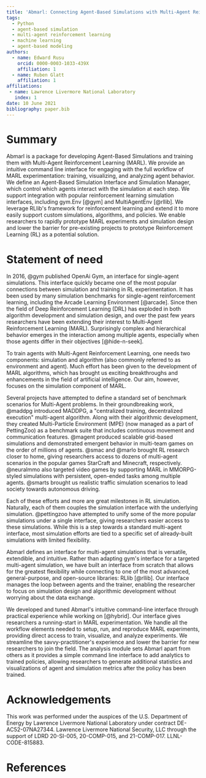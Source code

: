 ```yaml
---
title: 'Abmarl: Connecting Agent-Based Simulations with Multi-Agent Reinforcement Learning'
tags:
  - Python
  - agent-based simulation
  - multi-agent reinforcement learning
  - machine learning
  - agent-based modeling
authors:
  - name: Edward Rusu
    orcid: 0000-0003-1033-439X
    affiliation: 1
  - name: Ruben Glatt
    affiliation: 1
affiliations:
 - name: Lawrence Livermore National Laboratory
   index: 1
date: 10 June 2021
bibliography: paper.bib
---
```


# Summary

Abmarl is a package for developing Agent-Based Simulations and training them
with Multi-Agent Reinforcement Learning (MARL). We provide an intuitive command line
interface for engaging with the full workflow of MARL experimentation: training,
visualizing, and analyzing agent behavior. We define an Agent-Based Simulation
Interface and Simulation Manager, which control which agents interact with the
simulation at each step. We support integration with popular reinforcement learning
simulation interfaces, including gym.Env [@gym] and MultiAgentEnv [@rllib].
We leverage RLlib's framework for reinforcement learning and extend it to more easily
support custom simulations, algorithms, and policies. We enable researchers to
rapidly prototype MARL experiments and simulation design and lower the barrier
for pre-existing projects to prototype Reinforcement Learning (RL) as a potential solution.

# Statement of need

In 2016, @gym published OpenAi Gym, an interface for single-agent simulations. This interface
quickly became one of the most popular connections between simulation and training
in RL experimentation. It has been used by many simulation benchmarks
for single-agent reinforcement learning, including the Arcade Learning Environment [@arcade].
Since then the field of Deep Reinforcement Learning (DRL) has exploded in both
algorithm development and simulation design, and over the past few years researchers
have been extending their interest to Multi-Agent Reinforcement Learning (MARL).
Surprisingly complex and hierarchical behavior emerges in the
interaction among multiple agents, especially when those agents differ in their
objectives [@hide-n-seek]. 

To train agents with Multi-Agent Reinforcement Learning, one needs two components: simulation
and algorithm (also commonly referred to as environment and agent). Much effort
has been given to the development of MARL algorithms, which has brought us exciting
breakthroughs and enhancements in the field of artificial intelligence. Our aim,
however, focuses on the simulation component of MARL.

Several projects have attempted to define a standard set
of benchmark scenarios for Multi-Agent problems. In their groundbreaking work,
@maddpg introduced MADDPG, a "centralized training, decentralized execution" multi-agent
algorithm. Along with their algorithmic development, they created Multi-Particle
Environment (MPE) (now managed as a part of PettingZoo) as a benchmark suite that
includes continuous movement and communication features. @magent produced scalable
grid-based simulations and demonstrated emergent behavior in multi-team games
on the order of millions of agents. @smac and @marlo brought RL research closer to home,
giving researchers access to dozens of multi-agent scenarios in the popular games
StarCraft and Minecraft, respectively. @neuralmmo also targeted video games by
supporting MARL in MMORPG-styled simulations with
persistent, open-ended tasks among multiple agents. @smarts brought us realistic
traffic simulation scenarios to lead society towards autonomous driving.

Each of these efforts and more are great milestones in RL simulation. Naturally,
each of them couples the simulation interface with the 
underlying simulation. @pettingzoo have attempted to unify some of
the more popular simulations under a single interface, giving researchers easier
access to these simulations. While this is a step towards
a standard multi-agent interface, most simulation efforts are tied to a specific
set of already-built simulations with limited flexibility.

Abmarl defines an interface for multi-agent simulations that is versatile,
extendible, and intuitive. Rather than adapting gym's interface for a targeted
multi-agent simulation, we have built an interface from scratch that allows for
the greatest flexibility while connecting to one of the most advanced, general-purpose, and
open-source libraries: RLlib [@rllib]. Our interface manages the loop between agents
and the trainer, enabling the researcher to focus on simulation design and algorithmic
development without worrying about the data exchange.

We developed and tuned Abmarl's intuitive command-line interface through practical experience
while working on [@hybrid]. Our interface gives researchers a running-start
in MARL experimentation. We handle all the workflow elements needed to setup, run,
and reproduce MARL experiments, providing direct access to train, visualize,
and analyze experiments. We streamline the savvy-practitioner's experience and lower
the barrier for new researchers to join the field. The analysis module sets Abmarl
apart from others as it provides a simple command line interface to add
analytics to trained policies, allowing researchers to generate additional statistics
and visualizations of agent and simulation metrics after the policy has been trained.


# Acknowledgements

This work was performed under the auspices of the U.S. Department of Energy by
Lawrence Livermore National Laboratory under contract DE-AC52-07NA27344. Lawrence 
Livermore National Security, LLC through the support of LDRD 20-SI-005, 20-COMP-015,
and 21-COMP-017. LLNL-CODE-815883.

# References
